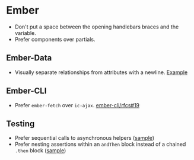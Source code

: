 Ember
=====

* Don't put a space between the opening handlebars braces and the variable.
* Prefer components over partials.

Ember-Data
----------

* Visually separate relationships from attributes with a newline.
  [Example][relationships]

[relationships]: sample.js#L1-L7

Ember-CLI
----------

* Prefer `ember-fetch` over `ic-ajax`. 
  [ember-cli/rfcs#19][ember-fetch]

[ember-fetch]: https://github.com/ember-cli/rfcs/issues/19

Testing
-------

* Prefer sequential calls to asynchronous helpers ([sample][helpers])
* Prefer nesting assertions within an `andThen` block instead of a chained
  `.then` block ([sample][assertions])

[helpers]: sample.js#L10-L11
[assertions]: sample.js#L13-L17
